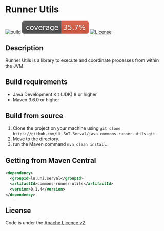 # Runner Utils

![build](https://github.com/UL-SnT-Serval/json-aggregator/workflows/build/badge.svg)
![codecov](.github/badges/jacoco.svg)
[![License](https://img.shields.io/badge/License-Apache%202.0-blue.svg)](https://opensource.org/licenses/Apache-2.0)

## Description

Runner Utils is a library to execute and coordinate processes from within the JVM.

## Build requirements

* Java Development Kit (JDK) 8 or higher
* Maven 3.6.0 or higher

## Build from source

1. Clone the project on your machine using ```git clone https://github.com/UL-SnT-Serval/java-commons-runner-utils.git``` .
2. Move to the directory.
3. run the Maven command ```mvn clean install```.

## Getting from Maven Central

```xml
<dependency>
  <groupId>lu.uni.serval</groupId>
  <artifactId>commons-runner-utils</artifactId>
  <version>0.1.4</version>
</dependency>
```

## License

Code is under the [Apache Licence v2](https://www.apache.org/licenses/LICENSE-2.0.txt).
